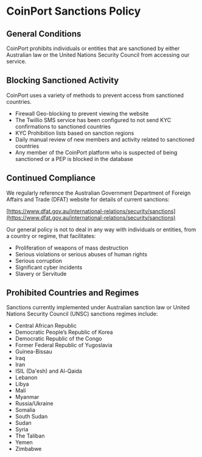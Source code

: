 # CoinPort Sanctions Policy

## General Conditions

CoinPort prohibits individuals or entities that are sanctioned by either Australian law or the United Nations Security Council from accessing our service.

## Blocking Sanctioned Activity

CoinPort uses a variety of methods to prevent access from sanctioned countries.

*   Firewall Geo-blocking to prevent viewing the website
*   The Twillio SMS service has been configured to not send KYC confirmations to sanctioned countries
*   KYC Prohibition lists based on sanction regions
*   Daily manual review of new members and activity related to sanctioned countries
*   Any member of the CoinPort platform who is suspected of being sanctioned or a PEP is blocked in the database

## Continued Compliance

We regularly reference the Australian Government Department of Foreign Affairs and Trade (DFAT) website for details of current sanctions:

[https://www.dfat.gov.au/international-relations/security/sanctions](https://www.dfat.gov.au/international-relations/security/sanctions)

Our general policy is not to deal in any way with individuals or entities, from a country or regime, that facilitates:

*   Proliferation of weapons of mass destruction
*   Serious violations or serious abuses of human rights
*   Serious corruption
*   Significant cyber incidents
*   Slavery or Servitude

## Prohibited Countries and Regimes

Sanctions currently implemented under Australian sanction law or United Nations Security Council (UNSC) sanctions regimes include:

*   Central African Republic
*   Democratic People’s Republic of Korea
*   Democratic Republic of the Congo
*   Former Federal Republic of Yugoslavia
*   Guinea-Bissau
*   Iraq
*   Iran
*   ISIL (Da'esh) and Al-Qaida
*   Lebanon
*   Libya
*   Mali
*   Myanmar
*   Russia/Ukraine
*   Somalia
*   South Sudan
*   Sudan
*   Syria
*   The Taliban
*   Yemen
*   Zimbabwe
